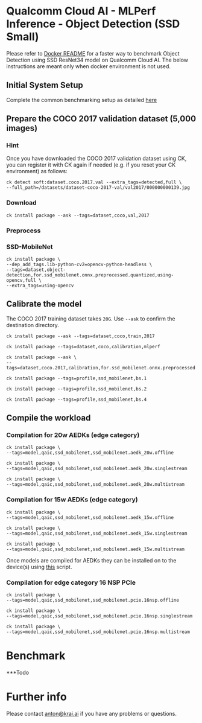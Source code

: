 # Qualcomm Cloud AI - MLPerf Inference - Object Detection (SSD Small)

Please refer to [Docker README](https://github.com/krai/ck-qaic/blob/main/docker/ssd-mobilenet/README.md) for a faster way to benchmark Object Detection using SSD ResNet34 model on Qualcomm Cloud AI. The below instructions are meant only when docker environment is not used. 

## Initial System Setup

Complete the common benchmarking setup as detailed [here](https://github.com/krai/ck-qaic/blob/main/program/README.md)



<a name="prepare_coco"></a>
## Prepare the COCO 2017 validation dataset (5,000 images)

### Hint
Once you have downloaded the COCO 2017 validation dataset using CK, you can register it with CK again if needed (e.g. if you reset your CK environment) as follows:
```
ck detect soft:dataset.coco.2017.val --extra_tags=detected,full \
--full_path=/datasets/dataset-coco-2017-val/val2017/000000000139.jpg
```

<a name="prepare_coco_download"></a>
###  Download

```
ck install package --ask --tags=dataset,coco,val,2017
```


<a name="prepare_coco_preprocess"></a>
### Preprocess


<a name="prepare_coco_preprocess_ssd_mobilenet"></a>
### SSD-MobileNet

```
ck install package \
--dep_add_tags.lib-python-cv2=opencv-python-headless \
--tags=dataset,object-detection,for.ssd_mobilenet.onnx.preprocessed.quantized,using-opencv,full \
--extra_tags=using-opencv
```

<a name="prepare_workload_calibrate"></a>
## Calibrate the model

The COCO 2017 training dataset takes `20G`. Use `--ask` to confirm the destination directory.

```
ck install package --ask --tags=dataset,coco,train,2017
```
```
ck install package --tags=dataset,coco,calibration,mlperf
```

```
ck install package --ask \
--tags=dataset,coco.2017,calibration,for.ssd_mobilenet.onnx.preprocessed
```
```
ck install package --tags=profile,ssd_mobilenet,bs.1
```
```
ck install package --tags=profile,ssd_mobilenet,bs.2
```
```
ck install package --tags=profile,ssd_mobilenet,bs.4
```



<a name="prepare_workload_compile"></a>
## Compile the workload

### Compilation for 20w AEDKs (edge category)
```
ck install package \
--tags=model,qaic,ssd_mobilenet,ssd_mobilenet.aedk_20w.offline
```
```
ck install package \
--tags=model,qaic,ssd_mobilenet,ssd_mobilenet.aedk_20w.singlestream
```
```
ck install package \
--tags=model,qaic,ssd_mobilenet,ssd_mobilenet.aedk_20w.multistream
```
### Compilation for 15w AEDKs (edge category)
```
ck install package \
--tags=model,qaic,ssd_mobilenet,ssd_mobilenet.aedk_15w.offline
```
```
ck install package \
--tags=model,qaic,ssd_mobilenet,ssd_mobilenet.aedk_15w.singlestream
```
```
ck install package \
--tags=model,qaic,ssd_mobilenet,ssd_mobilenet.aedk_15w.multistream
```
Once models are compiled for AEDKs they can be installed on to the device(s) using [this](https://github.com/krai/ck-qaic/tree/main/script/setup.aedk#hr-compile-the-models-and-copy-to-the-device) script.

### Compilation for edge category 16 NSP PCIe
```
ck install package \
--tags=model,qaic,ssd_mobilenet,ssd_mobilenet.pcie.16nsp.offline
```
```
ck install package \
--tags=model,qaic,ssd_mobilenet,ssd_mobilenet.pcie.16nsp.singlestream
```
```
ck install package \
--tags=model,qaic,ssd_mobilenet,ssd_mobilenet.pcie.16nsp.multistream
```


# Benchmark

***Todo 



<a name="info"></a>
# Further info

Please contact anton@krai.ai if you have any problems or questions.
